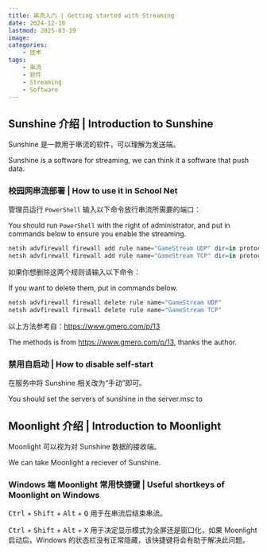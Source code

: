 ```yaml
---
title: 串流入门 | Getting started with Streaming
date: 2024-12-10
lastmod: 2025-03-19
image: 
categories:
    - 技术
tags:
    - 串流
    - 软件
    - Streaming
    - Software
---
```


## Sunshine 介绍 | Introduction to Sunshine

Sunshine 是一款用于串流的软件，可以理解为发送端。

Sunshine is a software for streaming, we can think it a software that push data.

### 校园网串流部署 | How to use it in School Net

管理员运行 `PowerShell` 输入以下命令放行串流所需要的端口：

You should run `PowerShell` with the right of administrator, and put in commands below to ensure you enable the streaming.

```powershell
netsh advfirewall firewall add rule name="GameStream UDP" dir=in protocol=udp localport=5353,47998-48010 action=allow
netsh advfirewall firewall add rule name="GameStream TCP" dir=in protocol=tcp localport=47984,47989,48010 action=allow
```

如果你想删除这两个规则请输入以下命令：

If you want to delete them, put in commands below.

```powershell
netsh advfirewall firewall delete rule name="GameStream UDP"
netsh advfirewall firewall delete rule name="GameStream TCP"
```

以上方法参考自：<https://www.gmero.com/p/13>

The methods is from <https://www.gmero.com/p/13>, thanks the author.

### 禁用自启动 | How to disable self-start

在服务中将 Sunshine 相关改为“手动”即可。

You should set the servers of sunshine in the server.msc to

## Moonlight 介绍 | Introduction to Moonlight

Moonlight 可以视为对 Sunshine 数据的接收端。

We can take Moonlight a reciever of Sunshine.

### Windows 端 Moonlight 常用快捷键 | Useful shortkeys of Moonlight on Windows

<kbd>Ctrl</kbd> + <kbd>Shift</kbd> + <kbd>Alt</kbd> + <kbd>Q</kbd> 用于在串流后结束串流。

<kbd>Ctrl</kbd> + <kbd>Shift</kbd> + <kbd>Alt</kbd> + <kbd>X</kbd> 用于决定显示模式为全屏还是窗口化，如果 Moonlight 启动后，Windows 的状态栏没有正常隐藏，该快捷键将会有助于解决此问题。
